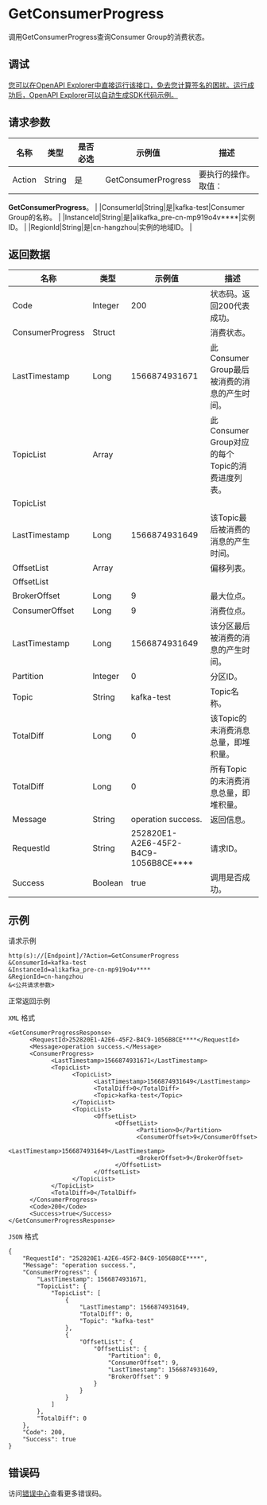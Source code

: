 # GetConsumerProgress

调用GetConsumerProgress查询Consumer Group的消费状态。

## 调试

[您可以在OpenAPI Explorer中直接运行该接口，免去您计算签名的困扰。运行成功后，OpenAPI Explorer可以自动生成SDK代码示例。](https://api.aliyun.com/#product=alikafka&api=GetConsumerProgress&type=RPC&version=2019-09-16)

## 请求参数

|名称|类型|是否必选|示例值|描述|
|--|--|----|---|--|
|Action|String|是|GetConsumerProgress|要执行的操作。取值：

 **GetConsumerProgress**。 |
|ConsumerId|String|是|kafka-test|Consumer Group的名称。 |
|InstanceId|String|是|alikafka\_pre-cn-mp919o4v\*\*\*\*|实例ID。 |
|RegionId|String|是|cn-hangzhou|实例的地域ID。 |

## 返回数据

|名称|类型|示例值|描述|
|--|--|---|--|
|Code|Integer|200|状态码。返回200代表成功。 |
|ConsumerProgress|Struct| |消费状态。 |
|LastTimestamp|Long|1566874931671|此Consumer Group最后被消费的消息的产生时间。 |
|TopicList|Array| |此Consumer Group对应的每个Topic的消费进度列表。 |
|TopicList| | | |
|LastTimestamp|Long|1566874931649|该Topic最后被消费的消息的产生时间。 |
|OffsetList|Array| |偏移列表。 |
|OffsetList| | | |
|BrokerOffset|Long|9|最大位点。 |
|ConsumerOffset|Long|9|消费位点。 |
|LastTimestamp|Long|1566874931649|该分区最后被消费的消息的产生时间。 |
|Partition|Integer|0|分区ID。 |
|Topic|String|kafka-test|Topic名称。 |
|TotalDiff|Long|0|该Topic的未消费消息总量，即堆积量。 |
|TotalDiff|Long|0|所有Topic的未消费消息总量，即堆积量。 |
|Message|String|operation success.|返回信息。 |
|RequestId|String|252820E1-A2E6-45F2-B4C9-1056B8CE\*\*\*\*|请求ID。 |
|Success|Boolean|true|调用是否成功。 |

## 示例

请求示例

```
http(s)://[Endpoint]/?Action=GetConsumerProgress
&ConsumerId=kafka-test
&InstanceId=alikafka_pre-cn-mp919o4v****
&RegionId=cn-hangzhou
&<公共请求参数>
```

正常返回示例

`XML` 格式

```
<GetConsumerProgressResponse>
      <RequestId>252820E1-A2E6-45F2-B4C9-1056B8CE****</RequestId>
      <Message>operation success.</Message>
      <ConsumerProgress>
            <LastTimestamp>1566874931671</LastTimestamp>
            <TopicList>
                  <TopicList>
                        <LastTimestamp>1566874931649</LastTimestamp>
                        <TotalDiff>0</TotalDiff>
                        <Topic>kafka-test</Topic>
                  </TopicList>
                  <TopicList>
                        <OffsetList>
                              <OffsetList>
                                    <Partition>0</Partition>
                                    <ConsumerOffset>9</ConsumerOffset>
                                    <LastTimestamp>1566874931649</LastTimestamp>
                                    <BrokerOffset>9</BrokerOffset>
                              </OffsetList>
                        </OffsetList>
                  </TopicList>
            </TopicList>
            <TotalDiff>0</TotalDiff>
      </ConsumerProgress>
      <Code>200</Code>
      <Success>true</Success>
</GetConsumerProgressResponse>
```

`JSON` 格式

```
{
    "RequestId": "252820E1-A2E6-45F2-B4C9-1056B8CE****",
    "Message": "operation success.",
    "ConsumerProgress": {
        "LastTimestamp": 1566874931671,
        "TopicList": {
            "TopicList": [
                {
                    "LastTimestamp": 1566874931649,
                    "TotalDiff": 0,
                    "Topic": "kafka-test"
                },
                {
                    "OffsetList": {
                        "OffsetList": {
                            "Partition": 0,
                            "ConsumerOffset": 9,
                            "LastTimestamp": 1566874931649,
                            "BrokerOffset": 9
                        }
                    }
                }
            ]
        },
        "TotalDiff": 0
    },
    "Code": 200,
    "Success": true
}
```

## 错误码

访问[错误中心](https://error-center.aliyun.com/status/product/alikafka)查看更多错误码。

